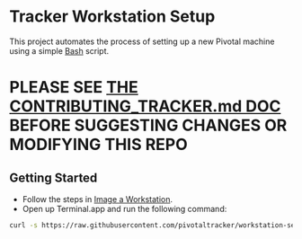 # Tracker Workstation Setup

This project automates the process of setting up a new Pivotal machine using a simple [Bash](https://www.gnu.org/software/bash/) script.

# PLEASE SEE [THE CONTRIBUTING_TRACKER.md DOC](CONTRIBUTING_TRACKER.md) BEFORE SUGGESTING CHANGES OR MODIFYING THIS REPO 

## Getting Started

* Follow the steps in [Image a Workstation](https://github.com/pivotaltracker/tracker-docs/blob/master/general/image-a-workstation.md).
* Open up Terminal.app and run the following command:

```sh
curl -s https://raw.githubusercontent.com/pivotaltracker/workstation-setup/master/bootstrap.rb -o /tmp/bootstrap.rb && chmod +x /tmp/bootstrap.rb && /tmp/bootstrap.rb && cd ~/workspace/workstation-setup && ./setup.sh
```
